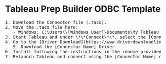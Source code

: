 # Tableau Prep Builder ODBC Template

<pre>1. Download the Connector file (.taco). <br />2. Move the .taco file here:<br />   - Windows: C:\Users\\[Windows User]\Documents\My Tableau Prep Repository\Connectors <br />3. Start Tableau and under \*\*Connect\*\*, select the [Connector Name] connector. (\*\*Note:\*\* You'll be prompted if the driver is not yet installed.) <br />4. Go to the [Driver Download](https://www.driverdownloadlinkhere.com) page.<br />   5. Download the [Connector Name] Driver.<br />6. Install following the instructions in the readme provided with the client installation. Ensure the 64-bit client version is installed. <br />7. Relaunch Tableau and connect using the [Connector Name] connector. </pre>

 

